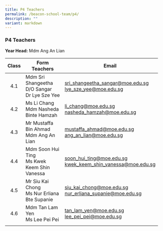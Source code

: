 ```yaml
---
title: P4 Teachers
permalink: /beacon-school-team/p4/
description: ""
variant: markdown
---
```

### P4 Teachers

**Year Head:** Mdm Ang An Lian

| **Class** | **Form Teachers** | **Email** |
|:---:|---|---|
| 4.1 | Mdm Sri Shangeetha D/O Sangar  <br>Dr Lye Sze Yee | [sri_shangeetha_sangar@moe.edu.sg](mailto:sri_shangeetha_sangar@moe.edu.sg)  <br>[lye_sze_yee@moe.edu.sg](mailto:lye_sze_yee@moe.edu.sg)   |
| 4.2 | Ms Li Chang  <br>Mdm Nasheda Binte Hamzah | [li_chang@moe.edu.sg](mailto:li_chang@moe.edu.sg)   <br>[nasheda_hamzah@moe.edu.sg](mailto:nasheda_hamzah@moe.edu.sg)  |
| 4.3 | Mr Mustaffa Bin Ahmad  <br>Mdm Ang An Lian | [mustaffa_ahmad@moe.edu.sg](mailto:mustaffa_ahmad@moe.edu.sg)  <br>[ang_an_lian@moe.edu.sg](mailto:ang_an_lian@moe.edu.sg)   |
| 4.4 | Mdm Soon Hui Ting  <br>Ms Kwek Keem Shin Vanessa | [soon_hui_ting@moe.edu.sg](mailto:soon_hui_ting@moe.edu.sg)  <br>[kwek_keem_shin_vanessa@moe.edu.sg](mailto:kwek_keem_shin_vanessa@moe.edu.sg)   |
| 4.5 | Mr Siu Kai Chong  <br>Ms Nur Erliana Bte Supanie | [siu_kai_chong@moe.edu.sg](mailto:siu_kai_chong@moe.edu.sg)  <br>[nur_erliana_supanie@moe.edu.sg](mailto:nur_erliana_supanie@moe.edu.sg)   |
| 4.6 | Mdm Tan Lam Yen  <br>Ms Lee Pei Pei | [tan_lam_yen@moe.edu.sg](mailto:tan_lam_yen@moe.edu.sg)  <br>[lee_pei_pei@moe.edu.sg](mailto:lee_pei_pei@moe.edu.sg)  |
|  |  |  |